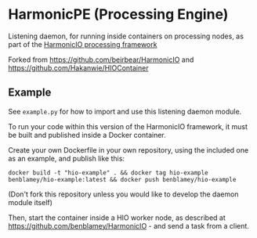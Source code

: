 # HarmonicPE (Processing Engine)

Listening daemon, for running inside containers on processing nodes, as part of the [HarmonicIO processing framework](https://github.com/benblamey/HarmonicIO)

Forked from https://github.com/beirbear/HarmonicIO and https://github.com/Hakanwie/HIOContainer

## Example

See `example.py` for how to import and use this listening daemon module. 

To run your code within this version of the HarmonicIO framework, it must be built and published inside a Docker container.

Create your own Dockerfile in your own repository, using the included one as an example, and publish like this:
```
docker build -t "hio-example" . && docker tag hio-example benblamey/hio-example:latest && docker push benblamey/hio-example
```

(Don't fork this repository unless you would like to develop the daemon module itself)

Then, start the container inside a HIO worker node, as described at https://github.com/benblamey/HarmonicIO - and send a task from a client.